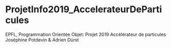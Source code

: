 ﻿# ProjetInfo2019_AccelerateurDeParticules
EPFL, Programmation Orientée Objet: Projet 2019 Accélérateur de particules
Joséphine Potdevin & Adrien Dürst
